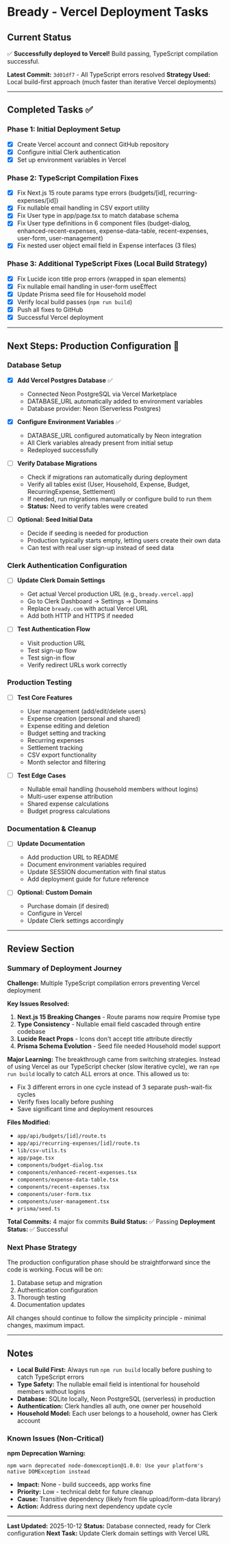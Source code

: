 # Bready - Vercel Deployment Tasks

## Current Status
✅ **Successfully deployed to Vercel!** Build passing, TypeScript compilation successful.

**Latest Commit:** `3d01df7` - All TypeScript errors resolved
**Strategy Used:** Local build-first approach (much faster than iterative Vercel deployments)

---

## Completed Tasks ✅

### Phase 1: Initial Deployment Setup
- [x] Create Vercel account and connect GitHub repository
- [x] Configure initial Clerk authentication
- [x] Set up environment variables in Vercel

### Phase 2: TypeScript Compilation Fixes
- [x] Fix Next.js 15 route params type errors (budgets/[id], recurring-expenses/[id])
- [x] Fix nullable email handling in CSV export utility
- [x] Fix User type in app/page.tsx to match database schema
- [x] Fix User type definitions in 6 component files (budget-dialog, enhanced-recent-expenses, expense-data-table, recent-expenses, user-form, user-management)
- [x] Fix nested user object email field in Expense interfaces (3 files)

### Phase 3: Additional TypeScript Fixes (Local Build Strategy)
- [x] Fix Lucide icon title prop errors (wrapped in span elements)
- [x] Fix nullable email handling in user-form useEffect
- [x] Update Prisma seed file for Household model
- [x] Verify local build passes (`npm run build`)
- [x] Push all fixes to GitHub
- [x] Successful Vercel deployment

---

## Next Steps: Production Configuration 🚀

### Database Setup
- [x] **Add Vercel Postgres Database** ✅
  - Connected Neon PostgreSQL via Vercel Marketplace
  - DATABASE_URL automatically added to environment variables
  - Database provider: Neon (Serverless Postgres)

- [x] **Configure Environment Variables** ✅
  - DATABASE_URL configured automatically by Neon integration
  - All Clerk variables already present from initial setup
  - Redeployed successfully

- [ ] **Verify Database Migrations**
  - Check if migrations ran automatically during deployment
  - Verify all tables exist (User, Household, Expense, Budget, RecurringExpense, Settlement)
  - If needed, run migrations manually or configure build to run them
  - **Status:** Need to verify tables were created

- [ ] **Optional: Seed Initial Data**
  - Decide if seeding is needed for production
  - Production typically starts empty, letting users create their own data
  - Can test with real user sign-up instead of seed data

### Clerk Authentication Configuration
- [ ] **Update Clerk Domain Settings**
  - Get actual Vercel production URL (e.g., `bready.vercel.app`)
  - Go to Clerk Dashboard → Settings → Domains
  - Replace `bready.com` with actual Vercel URL
  - Add both HTTP and HTTPS if needed

- [ ] **Test Authentication Flow**
  - Visit production URL
  - Test sign-up flow
  - Test sign-in flow
  - Verify redirect URLs work correctly

### Production Testing
- [ ] **Test Core Features**
  - User management (add/edit/delete users)
  - Expense creation (personal and shared)
  - Expense editing and deletion
  - Budget setting and tracking
  - Recurring expenses
  - Settlement tracking
  - CSV export functionality
  - Month selector and filtering

- [ ] **Test Edge Cases**
  - Nullable email handling (household members without logins)
  - Multi-user expense attribution
  - Shared expense calculations
  - Budget progress calculations

### Documentation & Cleanup
- [ ] **Update Documentation**
  - Add production URL to README
  - Document environment variables required
  - Update SESSION documentation with final status
  - Add deployment guide for future reference

- [ ] **Optional: Custom Domain**
  - Purchase domain (if desired)
  - Configure in Vercel
  - Update Clerk settings accordingly

---

## Review Section

### Summary of Deployment Journey

**Challenge:** Multiple TypeScript compilation errors preventing Vercel deployment

**Key Issues Resolved:**
1. **Next.js 15 Breaking Changes** - Route params now require Promise type
2. **Type Consistency** - Nullable email field cascaded through entire codebase
3. **Lucide React Props** - Icons don't accept title attribute directly
4. **Prisma Schema Evolution** - Seed file needed Household model support

**Major Learning:**
The breakthrough came from switching strategies. Instead of using Vercel as our TypeScript checker (slow iterative cycle), we ran `npm run build` locally to catch ALL errors at once. This allowed us to:
- Fix 3 different errors in one cycle instead of 3 separate push-wait-fix cycles
- Verify fixes locally before pushing
- Save significant time and deployment resources

**Files Modified:**
- `app/api/budgets/[id]/route.ts`
- `app/api/recurring-expenses/[id]/route.ts`
- `lib/csv-utils.ts`
- `app/page.tsx`
- `components/budget-dialog.tsx`
- `components/enhanced-recent-expenses.tsx`
- `components/expense-data-table.tsx`
- `components/recent-expenses.tsx`
- `components/user-form.tsx`
- `components/user-management.tsx`
- `prisma/seed.ts`

**Total Commits:** 4 major fix commits
**Build Status:** ✅ Passing
**Deployment Status:** ✅ Successful

### Next Phase Strategy

The production configuration phase should be straightforward since the code is working. Focus will be on:
1. Database setup and migration
2. Authentication configuration
3. Thorough testing
4. Documentation updates

All changes should continue to follow the simplicity principle - minimal changes, maximum impact.

---

## Notes

- **Local Build First:** Always run `npm run build` locally before pushing to catch TypeScript errors
- **Type Safety:** The nullable email field is intentional for household members without logins
- **Database:** SQLite locally, Neon PostgreSQL (serverless) in production
- **Authentication:** Clerk handles all auth, one owner per household
- **Household Model:** Each user belongs to a household, owner has Clerk account

### Known Issues (Non-Critical)

**npm Deprecation Warning:**
```
npm warn deprecated node-domexception@1.0.0: Use your platform's native DOMException instead
```
- **Impact:** None - build succeeds, app works fine
- **Priority:** Low - technical debt for future cleanup
- **Cause:** Transitive dependency (likely from file upload/form-data library)
- **Action:** Address during next dependency update cycle

---

**Last Updated:** 2025-10-12
**Status:** Database connected, ready for Clerk configuration
**Next Task:** Update Clerk domain settings with Vercel URL

